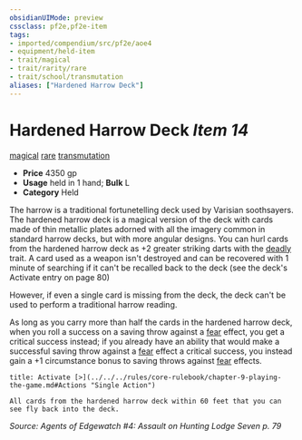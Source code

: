 ```yaml
---
obsidianUIMode: preview
cssclass: pf2e,pf2e-item
tags:
- imported/compendium/src/pf2e/aoe4
- equipment/held-item
- trait/magical
- trait/rarity/rare
- trait/school/transmutation
aliases: ["Hardened Harrow Deck"]
---
```

# Hardened Harrow Deck *Item 14*  
[magical](magical.md)  [rare](rare.md)  [transmutation](transmutation.md)  

- **Price** 4350 gp
- **Usage** held in 1 hand; **Bulk** L
- **Category** Held

The harrow is a traditional fortunetelling deck used by Varisian soothsayers. The hardened harrow deck is a magical version of the deck with cards made of thin metallic plates adorned with all the imagery common in standard harrow decks, but with more angular designs. You can hurl cards from the hardened harrow deck as +2 greater striking darts with the [deadly <d10>](deadly.md) trait. A card used as a weapon isn't destroyed and can be recovered with 1 minute of searching if it can't be recalled back to the deck (see the deck's Activate entry on page 80)

However, if even a single card is missing from the deck, the deck can't be used to perform a traditional harrow reading.

As long as you carry more than half the cards in the hardened harrow deck, when you roll a success on a saving throw against a [fear](rules/traits/fear.md) effect, you get a critical success instead; if you already have an ability that would make a successful saving throw against a [fear](rules/traits/fear.md) effect a critical success, you instead gain a +1 circumstance bonus to saving throws against [fear](rules/traits/fear.md) effects.

```ad-embed-ability
title: Activate [>](../../../rules/core-rulebook/chapter-9-playing-the-game.md#Actions "Single Action")

All cards from the hardened harrow deck within 60 feet that you can see fly back into the deck.
```

*Source: Agents of Edgewatch #4: Assault on Hunting Lodge Seven p. 79*
